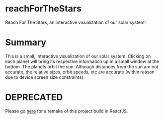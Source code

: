 # reachForTheStars
Reach For The Stars, an interactive visualization of our solar system!

# Summary
This is a small, interactive visualization of our solar system. Clicking on each planet will bring its respective information up in a small window at the bottom. The planets orbit the sun. Although distances from the sun are not accurate, the relative sizes, orbit speeds, etc are accurate (within reason due to device screen size constraints).

# DEPRECATED
Please go [here](https://github.com/AmnonSkladman/Star_System) for a remake of this project build in ReactJS.
